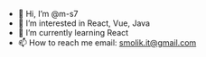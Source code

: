 - 👋 Hi, I’m @m-s7
- 👀 I’m interested in React, Vue, Java
- 🌱 I’m currently learning React
- 📫 How to reach me email: smolik.it@gmail.com

<!---
ms-7/ms-7 is a ✨ special ✨ repository because its `README.md` (this file) appears on your GitHub profile.
You can click the Preview link to take a look at your changes.
--->
